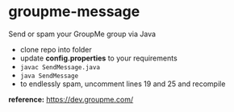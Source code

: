 # groupme-message
Send or spam your GroupMe group via Java

- clone repo into folder
- update **config.properties** to your requirements
- `javac SendMessage.java`
- `java SendMessage`
- to endlessly spam, uncomment lines 19 and 25 and recompile

**reference:** https://dev.groupme.com/
